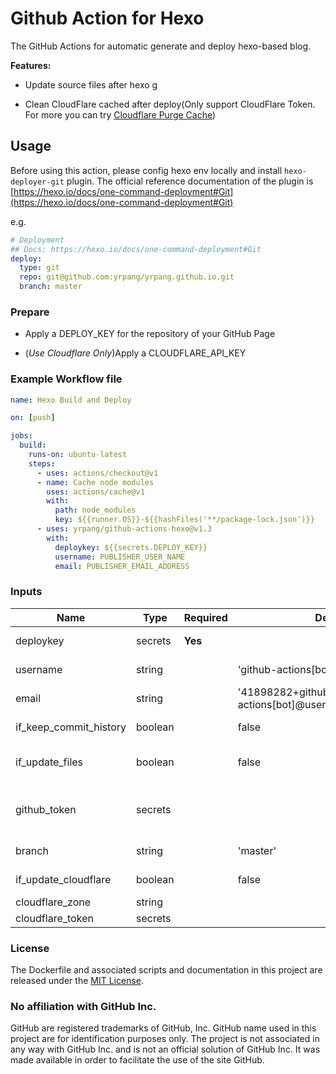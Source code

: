 # Github Action for Hexo

The GitHub Actions for automatic generate and deploy hexo-based blog.

**Features:**

- Update source files after hexo g

- Clean CloudFlare cached after deploy(Only support CloudFlare Token. For more you can try [Cloudflare Purge Cache](https://github.com/marketplace/actions/cloudflare-purge-cache))

## Usage

Before using this action, please config hexo env locally and install `hexo-deployer-git` plugin.
The official reference documentation of the plugin is [https://hexo.io/docs/one-command-deployment#Git](https://hexo.io/docs/one-command-deployment#Git)

e.g.

```yml
# Deployment
## Docs: https://hexo.io/docs/one-command-deployment#Git
deploy:
  type: git
  repo: git@github.com:yrpang/yrpang.github.io.git
  branch: master
```

### Prepare

- Apply a DEPLOY_KEY for the repository of your GitHub Page

- (*Use Cloudflare Only*)Apply a CLOUDFLARE_API_KEY

### Example Workflow file

```yml
name: Hexo Build and Deploy

on: [push]

jobs:
  build:
    runs-on: ubuntu-latest
    steps:
      - uses: actions/checkout@v1
      - name: Cache node modules
        uses: actions/cache@v1
        with:
          path: node_modules
          key: ${{runner.OS}}-${{hashFiles('**/package-lock.json')}}
      - uses: yrpang/github-actions-hexo@v1.3
        with:
          deploykey: ${{secrets.DEPLOY_KEY}}
          username: PUBLISHER_USER_NAME
          email: PUBLISHER_EMAIL_ADDRESS
```

### Inputs

| Name                   | Type    | Required | Default  | Description                                                             |
| ---------------------- | ------- | -------- | -------- | ----------------------------------------------------------------------- |
| deploykey              | secrets | **Yes**  |          | The deploy key of your GitHub Page repository                           |
| username               | string  |          | 'github-actions[bot]' | The publisher's username                                   |
| email                  | string  |          | '41898282+github-actions[bot]@users.noreply.github.com' | The publisher's email address|
| if_keep_commit_history | boolean |          | false    | Whether keep commit history                                             |
| if_update_files        | boolean |          | false    | Whether update the source file after generate                           |
| github_token           | secrets |          |          | Token for the repo. Can be passed in using $\{{ secrets.GITHUB_TOKEN }} |
| branch                 | string  |          | 'master' | The branch of the blog source code                                      |
| if_update_cloudflare   | boolean |          | false    | Whether update cloudflare                                               |
| cloudflare_zone        | string  |          |          | the cloudflare zone                                                     |
| cloudflare_token       | secrets |          |          | Your cloudflare token                                                   |

### License

The Dockerfile and associated scripts and documentation in this project are released under the [MIT License](https://github.com/yrpang/github-actions-hexo/blob/master/LICENSE).

### No affiliation with GitHub Inc.

GitHub are registered trademarks of GitHub, Inc. GitHub name used in this project are for identification purposes only. The project is not associated in any way with GitHub Inc. and is not an official solution of GitHub Inc. It was made available in order to facilitate the use of the site GitHub.

